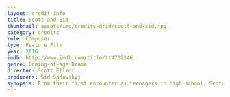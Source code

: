 ```yaml
---
layout: credit-info
title: Scott and Sid
thumbnail: assets/img/credits-grid/scott-and-sid.jpg
category: credits
role: Composer
type: Feature Film
year: 2016
imdb: http://www.imdb.com/title/tt4702346
genre: Coming-of-age Drama
director: Scott Elliot
producers: Sid Sadowskyj
synopsis: From their first encounter as teenagers in high school, Scott and Sid seem unlikely friends. Scott is a shambolic dreamer, intent on carving out his own path in life and holding up a metaphorical middle finger to anyone who tries to stop him.
---
```



